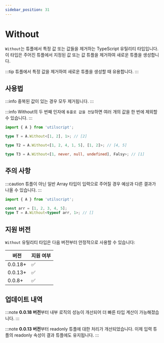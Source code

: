 ```yaml
---
sidebar_position: 31
---
```


# Without

`Without`는 튜플에서 특정 값 또는 값들을 제거하는 TypeScript 유틸리티 타입입니다. 이 타입은 주어진 튜플에서 지정된 값 또는 값 튜플을 제거하여 새로운 튜플을 생성합니다.

:::tip
튜플에서 특정 값을 제거하여 새로운 튜플을 생성할 때 유용합니다.
:::

## 사용법

:::info
중복된 값이 있는 경우 모두 제거됩니다.
:::

:::info
Without의 두 번째 인자에 `튜플로 값을 전달`하면 여러 개의 값을 한 번에 제외할 수 있습니다.
:::

```ts
import { A } from 'utilscript';

type T = A.Without<[1, 2], 1>; // [2]

type T2 = A.Without<[1, 2, 4, 1, 5], [1, 2]>; // [4, 5]

type T3 = A.Without<[1, never, null, undefined], Falsy>; // [1]
```

## 주의 사항

:::caution
튜플이 아닌 일반 Array 타입이 입력으로 주어질 경우 예상과 다른 결과가 나올 수 있습니다.
:::

```ts
import { A } from 'utilscript';

const arr = [1, 2, 3, 4, 5];
type T = A.Without<typeof arr, 1>; // []
```

## 지원 버전

`Without` 유틸리티 타입은 다음 버전부터 안정적으로 사용할 수 있습니다:

| 버전    | 지원 여부 |
| ------- | --------- |
| 0.0.18+ | ✅        |
| 0.0.13+ | ✅        |
| 0.0.8+  | ✅        |

## 업데이트 내역

:::note
**0.0.18 버전**부터 내부 로직의 성능이 개선되어 더 빠른 타입 계산이 가능해졌습니다.
:::

:::note
**0.0.13 버전**부터 readonly 튜플에 대한 처리가 개선되었습니다. 이제 입력 튜플의 readonly 속성이 결과 튜플에도 유지됩니다.
:::
